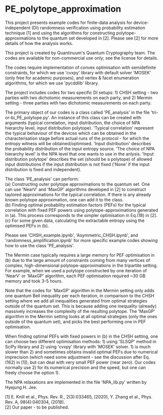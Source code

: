 # PE_polytope_approximation

This project presents example codes for finite-data analysis for device-independent (DI) randomness verification using probability estimation technique [1] and using the algorithms for constructing polytope-approximations to the quantum set developed in [2]. Please see [2] for more details of how the analysis works.

This project is created by Quantinuum's Quantum Cryptography team. The codes are available for non-commercial use only; see the license for details. 

The codes require implementation of convex optimisation with semidefinite constraints, for which we use 'cvxpy' library with default solver 'MOSEK' (only free for academic purposes), and vertex & facet enumeration algorithms, for which we use 'pycddlib' library.

The project includes codes for two specific DI setups: 1) CHSH setting - two parties with two dichotomic measurements on each party, and 2) Mermin setting - three parties with two dichotomic measurements on each party.

The primary object of our codes is a class called 'PE_analysis' in the file 'tri-or-bi_PE_polytope.py'. An instance of this class can be created with arguments (typical correlation, input distribution, the choice of NPA hierarchy level, input distribution polytope). 'Typical correlation' represent the typical behaviour of the devices which can be obtained in the characterisation stage before actual runs of the protocol - for which the entropy witness will be obtained/optimised. 'Input distribution' describes the probability distribution of the input entropy source. 'The choice of NPA hierarchy level' is the NPA level that one wants to use in the anlysis. 'Input distribution polytope' describes the set (should be a polytope) of allowed input distributions if the input distribution is not fixed ('None' if the input distribution is fixed and independent).

The class 'PE_analysis' can perform:   
(a) Constructing outer polytope approximations to the quantum set. One can use 'NearV' and 'MaxGP' algorithms developed in [2] to construct taylored approximations for the typical correlation. If there is any already known polytope approximation, one can add it to the class.   
(b) Finding optimal probability estimation factors (PEFs) for the typical correlation with fixed PEF powers using polytope-approximations generated in (a). This process corresponds to the simpler optimisation in Eq.(18) in [2].   
(c) For some given data, calculating the extractable entropy using the optimised PEFs in (b).

Please see 'CHSH_example.ipynb', 'Asymmetric_CHSH.ipynb', and 'randomness_amplification.ipynb' for more specific example codes showing how to use the class 'PE_analysis'.

The Mermin case typically requires a large memory for PEF optimisation in (b) due to the large amount of constraints coming from many vertices of complex, high-dimensional polytope-approximations in the tripartite setting. For example, when we used a polytope constructed by one iteration of 'NearV' or 'MaxGP' algorithm, each PEF optimisation required ~30 GB memory and took 3-5 hours. 

Note that the codes for 'MaxGP' algorithm in the Mermin setting only adds one quantum Bell inequality per each iteration, in comparison to the CHSH setting where we add all inequalities generated from optimal strategies outside of the quantum set. This is because adding one inequality (already) massively increases the complexity of the resulting polytope. The 'MaxGP' algorithm in the Mermin setting looks at all optimal strategies (only the ones outside of the quantum set), and picks the best performing one in PEF optimisation.

When finding optimal PEFs with fixed powers in (b) in the CHSH setting, one can choose two different optimisation methods: 1) using 'SLSQP' method in SciPy library and 2) using 'cvxpy' library with 'MOSEK' solver. 1) is much slower than 2) and sometimes obtains invalid optimal PEFs due to numerical imprecision (which need some adjustment - see the discussion after Eq.(162) in [1]), but can deal with very small PEF power (near zero). Our codes normally use 2) for its numerical precision and the speed, but one can freely choose the option 1).

The NPA relaxations are implemented in the file 'NPA_lib.py' written by Hyejung H. Jee.

[1] E. Knill et al., Phys. Rev. R., 2(3):033465, (2020), Y. Zhang et al., Phys. Rev. A, 98(4):040304, (2018).   
[2] Our paper - to be published.
